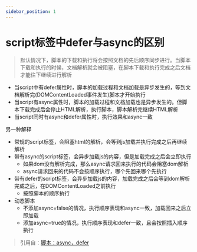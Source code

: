 ```yaml
---
sidebar_position: 1
---
```


# script标签中defer与async的区别

> 默认情况下，脚本的下载和执行将会按照文档的先后顺序同步进行。当脚本下载和执行的时候，文档解析就会被阻塞，在脚本下载和执行完成之后文档才能往下继续进行解析

- 当script中有defer属性时，脚本的加载过程和文档加载是异步发生的，等到文档解析完(DOMContentLoaded事件发生)脚本才开始执行
- 当script有async属性时，脚本的加载过程和文档加载也是异步发生的。但脚本下载完成后会停止HTML解析，执行脚本，脚本解析完继续HTML解析
- 当script同时有async和defer属性时，执行效果和async一致

另一种解释
- 常规的script标签，会阻塞html的解析，会等到js加载并执行完成之后再继续解析
- 带有async的script标签，会异步加载js的内容，但是加载完成之后会立即执行
    - 如果dom没有解析完成，那么async请求回来执行的代码会阻塞dom解析
    - async请求回来的代码不会按顺序执行，哪个先回来哪个先执行
- 带有defer的script标签，会异步加载js的内容，加载完成之后会等到dom解析完成之后，在DOMContentLoaded之前执行
    - 按照脚本的顺序执行
- 动态脚本
    - 不添加async=false的情况，执行顺序表现和async一致，加载回来之后立即加载
    - 添加async=true的情况，执行顺序表现和defer一致，且会按照插入顺序执行

> 引用自：[脚本：async，defer](https://zh.javascript.info/script-async-defer)